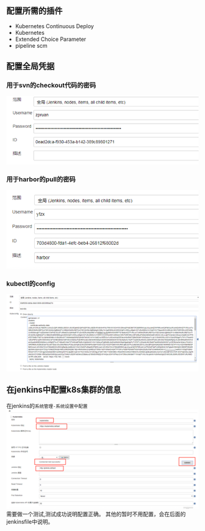<!-- toc -->

## 配置所需的插件
- Kubernetes Continuous Deploy
- Kubernetes
- Extended Choice Parameter
- pipeline scm

## 配置全局凭据
### 用于svn的checkout代码的密码
![](../images/markdown-img-paste-2018121316261470.png)

### 用于harbor的pull的密码
![](../images/markdown-img-paste-20181213162543440.png)

### kubectl的config
![](../images/markdown-img-paste-20181213162917206.png)

## 在jenkins中配置k8s集群的信息
在jenkins的`系统管理-系统设置中配置`
![](../images/markdown-img-paste-20181213162322889.png)
需要做一个测试,测试成功说明配置正确。
其他的暂时不用配置，会在后面的jenkinsfile中说明。
